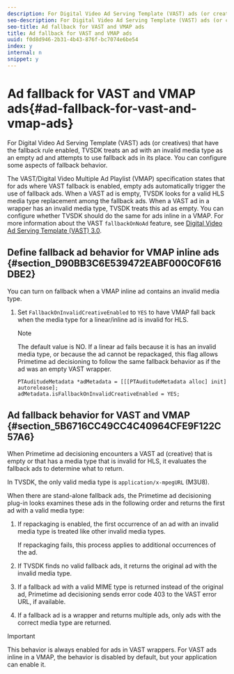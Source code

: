 ```yaml
---
description: For Digital Video Ad Serving Template (VAST) ads (or creatives) that have the fallback rule enabled, TVSDK treats an ad with an invalid media type as an empty ad and attempts to use fallback ads in its place. You can configure some aspects of fallback behavior.
seo-description: For Digital Video Ad Serving Template (VAST) ads (or creatives) that have the fallback rule enabled, TVSDK treats an ad with an invalid media type as an empty ad and attempts to use fallback ads in its place. You can configure some aspects of fallback behavior.
seo-title: Ad fallback for VAST and VMAP ads
title: Ad fallback for VAST and VMAP ads
uuid: f0d8d946-2b31-4b43-876f-bc7074e6be54
index: y
internal: n
snippet: y
---
```


# Ad fallback for VAST and VMAP ads{#ad-fallback-for-vast-and-vmap-ads}

For Digital Video Ad Serving Template (VAST) ads (or creatives) that have the fallback rule enabled, TVSDK treats an ad with an invalid media type as an empty ad and attempts to use fallback ads in its place. You can configure some aspects of fallback behavior.

The VAST/Digital Video Multiple Ad Playlist (VMAP) specification states that for ads where VAST fallback is enabled, empty ads automatically trigger the use of fallback ads. When a VAST ad is empty, TVSDK looks for a valid HLS media type replacement among the fallback ads. When a VAST ad in a wrapper has an invalid media type, TVSDK treats this ad as empty. You can configure whether TVSDK should do the same for ads inline in a VMAP. For more information about the VAST `fallbackOnNoAd` feature, see [Digital Video Ad Serving Template (VAST) 3.0](http://www.iab.net/guidelines/508676/digitalvideo/vsuite/vast).

## Define fallback ad behavior for VMAP inline ads {#section_D90BB3C6E539472EABF000C0F616DBE2}

You can turn on fallback when a VMAP inline ad contains an invalid media type.

1. Set `FallbackOnInvalidCreativeEnabled` to `YES` to have VMAP fall back when the media type for a linear/inline ad is invalid for HLS. 

   >[!NOTE]
   >
   >The default value is NO. If a linear ad fails because it is has an invalid media type, or because the ad cannot be repackaged, this flag allows Primetime ad decisioning to follow the same fallback behavior as if the ad was an empty VAST wrapper.

   ```
   PTAuditudeMetadata *adMetadata = [[[PTAuditudeMetadata alloc] init] autorelease]; 
   adMetadata.isFallbackOnInvalidCreativeEnabled = YES;
   ```

## Ad fallback behavior for VAST and VMAP {#section_5B6716CC49CC4C40964CFE9F122C57A6}

When Primetime ad decisioning encounters a VAST ad (creative) that is empty or that has a media type that is invalid for HLS, it evaluates the fallback ads to determine what to return.

In TVSDK, the only valid media type is `application/x-mpegURL` (M3U8).

When there are stand-alone fallback ads, the Primetime ad decisioning plug-in looks examines these ads in the following order and returns the first ad with a valid media type:

1. If repackaging is enabled, the first occurrence of an ad with an invalid media type is treated like other invalid media types.

   If repackaging fails, this process applies to additional occurrences of the ad. 
1. If TVSDK finds no valid fallback ads, it returns the original ad with the invalid media type. 
1. If a fallback ad with a valid MIME type is returned instead of the original ad, Primetime ad decisioning sends error code 403 to the VAST error URL, if available. 
1. If a fallback ad is a wrapper and returns multiple ads, only ads with the correct media type are returned.

>[!IMPORTANT]
>
>This behavior is always enabled for ads in VAST wrappers. For VAST ads inline in a VMAP, the behavior is disabled by default, but your application can enable it.

